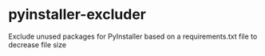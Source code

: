 # pyinstaller-excluder
Exclude unused packages for PyInstaller based on a requirements.txt file to decrease file size
